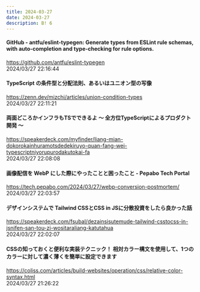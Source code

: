```yaml
---
title: 2024-03-27
date: 2024-03-27
description: B! 6
---
```


#### GitHub - antfu/eslint-typegen: Generate types from ESLint rule schemas, with auto-completion and type-checking for rule options.
https://github.com/antfu/eslint-typegen<br>
2024/03/27 22:16:44<br>


#### TypeScript の条件型と分配法則、あるいはユニオン型の写像
https://zenn.dev/mizchi/articles/union-condition-types<br>
2024/03/27 22:11:21<br>


#### 両面どころかインフラもTSでできるよ ～ 全方位TypeScriptによるプロダクト開発 ～
https://speakerdeck.com/myfinder/liang-mian-dokorokainhuramotsdedekiruyo-quan-fang-wei-typescriptniyorupurodakutokai-fa<br>
2024/03/27 22:08:08<br>


#### 画像配信を WebP にした際にやったことと困ったこと - Pepabo Tech Portal
https://tech.pepabo.com/2024/03/27/webp-conversion-postmortem/<br>
2024/03/27 22:03:57<br>


#### デザインシステムで Tailwind CSSとCSS in JSに分散投資をしたら良かった話
https://speakerdeck.com/fsubal/dezainsisutemude-tailwind-csstocss-in-jsnifen-san-tou-zi-wositaraliang-katutahua<br>
2024/03/27 22:02:07<br>


#### CSSの知っておくと便利な実装テクニック！ 相対カラー構文を使用して、1つのカラーに対して濃く薄くを簡単に設定できます
https://coliss.com/articles/build-websites/operation/css/relative-color-syntax.html<br>
2024/03/27 21:26:22<br>


